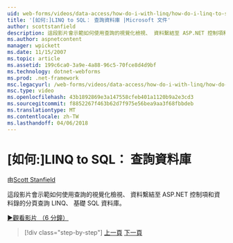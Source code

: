 ```yaml
---
uid: web-forms/videos/data-access/how-do-i-with-linq/how-do-i-linq-to-sql-querying-the-database
title: '[如何:]LINQ to SQL： 查詢資料庫 |Microsoft 文件'
author: scottstanfield
description: 這段影片會示範如何使用查詢的視覺化檢視、 資料繫結至 ASP.NET 控制項和資料錄的分頁查詢 LINQ、 基礎 SQL 資料庫。
ms.author: aspnetcontent
manager: wpickett
ms.date: 11/15/2007
ms.topic: article
ms.assetid: 199c6ca0-3a9e-4a88-96c5-70fce8d4d9bf
ms.technology: dotnet-webforms
ms.prod: .net-framework
msc.legacyurl: /web-forms/videos/data-access/how-do-i-with-linq/how-do-i-linq-to-sql-querying-the-database
msc.type: video
ms.openlocfilehash: 43b1892869e3a147558cfeb401a1120b9a2e3cd3
ms.sourcegitcommit: f8852267f463b62d7f975e56bea9aa3f68fbbdeb
ms.translationtype: MT
ms.contentlocale: zh-TW
ms.lasthandoff: 04/06/2018
---
```

<a name="how-do-i-linq-to-sql-querying-the-database"></a>[如何:]LINQ to SQL： 查詢資料庫
====================
由[Scott Stanfield](https://github.com/scottstanfield)

這段影片會示範如何使用查詢的視覺化檢視、 資料繫結至 ASP.NET 控制項和資料錄的分頁查詢 LINQ、 基礎 SQL 資料庫。

[&#9654;觀看影片 （6 分鐘）](https://channel9.msdn.com/Blogs/ASP-NET-Site-Videos/how-do-i-linq-to-sql-querying-the-database)

> [!div class="step-by-step"]
> [上一頁](how-do-i-linq-to-sql-data-model.md)
> [下一頁](how-do-i-linq-to-sql-updating-the-database.md)
